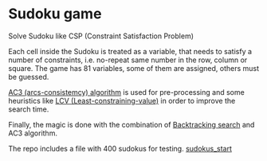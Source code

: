 # Sudoku game

Solve Sudoku like CSP (Constraint Satisfaction Problem)

Each cell inside the Sudoku is treated as a variable, that needs to satisfy a number of constraints, i.e. no-repeat same number in the row, column or square. The game has 81 variables, some of them are assigned, others must be guessed.

[AC3 (arcs-consistemcy) algorithm](https://en.wikipedia.org/wiki/AC-3_algorithm) is used for pre-processing and some heuristics like [LCV (Least-constraining-value)](https://cs.stackexchange.com/questions/47870/what-is-least-constraining-value) in order to improve the search time.

Finally, the magic is done with the combination of [Backtracking search](https://en.wikipedia.org/wiki/Backtracking) and AC3 algorithm.

The repo includes a file with 400 sudokus for testing. [sudokus_start](https://github.com/evimarp/sudoku/blob/master/sudokus_start.txt)
